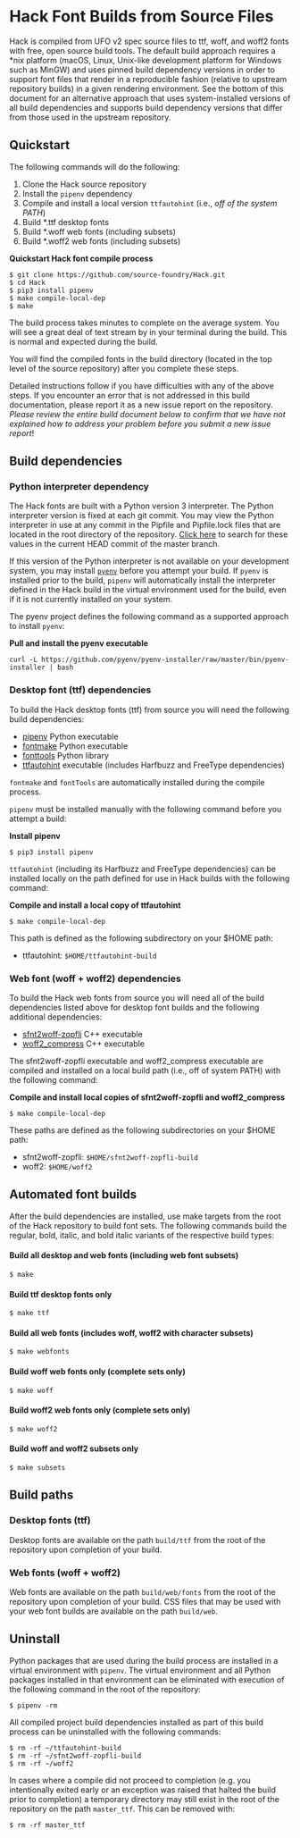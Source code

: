 # Hack Font Builds from Source Files

Hack is compiled from UFO v2 spec source files to ttf, woff, and woff2 fonts with free, open source build tools.  The default build approach requires a *nix platform (macOS, Linux, Unix-like development platform for Windows such as MinGW) and uses pinned build dependency versions in order to support font files that render in a reproducible fashion (relative to upstream repository builds) in a given rendering environment.  See the bottom of this document for an alternative approach that uses system-installed versions of all build dependencies and supports build dependency versions that differ from those used in the upstream repository.

## Quickstart
The following commands will do the following:

1. Clone the Hack source repository
2. Install the `pipenv` dependency
3. Compile and install a local version `ttfautohint` (i.e., *off of the system PATH*)
4. Build *.ttf desktop fonts
5. Build *.woff web fonts (including subsets)
6. Build *.woff2 web fonts (including subsets)

**Quickstart Hack font compile process**

```
$ git clone https://github.com/source-foundry/Hack.git
$ cd Hack
$ pip3 install pipenv
$ make compile-local-dep
$ make
```

The build process takes minutes to complete on the average system.  You will see a great deal of text stream by in your terminal during the build.  This is normal and expected during the build.

You will find the compiled fonts in the build directory (located in the top level of the source repository) after you complete these steps.

Detailed instructions follow if you have difficulties with any of the above steps.  If you encounter an error that is not addressed in this build documentation, please report it as a new issue report on the repository.  *Please review the entire build document below to confirm that we have not explained how to address your problem before you submit a new issue report*!

## Build dependencies

### Python interpreter dependency

The Hack fonts are built with a Python version 3 interpreter.  The Python interpreter version is fixed at each git commit. You may view the Python interpreter in use at any commit in the Pipfile and Pipfile.lock files that are located in the root directory of the repository.  [Click here](https://sourcegraph.com/search?q=repo:%5Egithub%5C.com/source-foundry/Hack%24%40master+python_version) to search for these values in the current HEAD commit of the master branch.

If this version of the Python interpreter is not available on your development system, you may install [`pyenv`](https://github.com/pyenv/pyenv-installer) before you attempt your build.  If `pyenv` is installed prior to the build, `pipenv` will automatically install the interpreter defined in the Hack build in the virtual environment used for the build, even if it is not currently installed on your system.

The pyenv project defines the following command as a supported approach to install `pyenv`:


**Pull and install the pyenv executable**

```
curl -L https://github.com/pyenv/pyenv-installer/raw/master/bin/pyenv-installer | bash
```

### Desktop font (ttf) dependencies

To build the Hack desktop fonts (ttf) from source you will need the following build dependencies:

- [pipenv](https://github.com/pypa/pipenv) Python executable
- [fontmake](https://github.com/googlei18n/fontmake) Python executable
- [fonttools](https://github.com/fonttools/fonttools) Python library
- [ttfautohint](https://www.freetype.org/ttfautohint/) executable (includes Harfbuzz and FreeType dependencies)

`fontmake` and `fontTools` are automatically installed during the compile process.

`pipenv` must be installed manually with the following command before you attempt a build:

**Install pipenv**

```
$ pip3 install pipenv
```

`ttfautohint` (including its Harfbuzz and FreeType dependencies) can be installed locally on the path defined for use in Hack builds with the following command:

**Compile and install a local copy of ttfautohint**

```
$ make compile-local-dep
```

This path is defined as the following subdirectory on your $HOME path:

- ttfautohint: `$HOME/ttfautohint-build`

### Web font (woff + woff2) dependencies

To build the Hack web fonts from source you will need all of the build dependencies listed above for desktop font builds and the following additional dependencies:

- [sfnt2woff-zopfli](https://github.com/bramstein/sfnt2woff-zopfli) C++ executable
- [woff2_compress](https://github.com/source-foundry/woff2) C++ executable

The sfnt2woff-zopfli executable and woff2_compress executable are compiled and installed on a local build path (i.e., off of system PATH) with the following command:

**Compile and install local copies of sfnt2woff-zopfli and woff2_compress**

```
$ make compile-local-dep
```

These paths are defined as the following subdirectories on your $HOME path:

- sfnt2woff-zopfli: `$HOME/sfnt2woff-zopfli-build`
- woff2: `$HOME/woff2`

## Automated font builds

After the build dependencies are installed, use make targets from the root of the Hack repository to build font sets.  The following commands build the regular, bold, italic, and bold italic variants of the respective build types:


#### Build all desktop and web fonts (including web font subsets)

```
$ make
```

#### Build ttf desktop fonts only

```
$ make ttf
```

#### Build all web fonts (includes woff, woff2 with character subsets)

```
$ make webfonts
```

#### Build woff web fonts only (complete sets only)

```
$ make woff
```

#### Build woff2 web fonts only (complete sets only)

```
$ make woff2
```


#### Build woff and woff2 subsets only

```
$ make subsets
```

## Build paths

### Desktop fonts (ttf)

Desktop fonts are available on the path `build/ttf` from the root of the repository upon completion of your build.


### Web fonts (woff + woff2)

Web fonts are available on the path `build/web/fonts` from the root of the repository upon completion of your build.  CSS files that may be used with your web font builds are available on the path `build/web`.

## Uninstall

Python packages that are used during the build process are installed in a virtual environment with `pipenv`.  The virtual environment and all Python packages installed in that environment can be eliminated with execution of the following command in the root of the repository:

```
$ pipenv -rm
```

All compiled project build dependencies installed as part of this build process can be uninstalled with the following commands:

```
$ rm -rf ~/ttfautohint-build
$ rm -rf ~/sfnt2woff-zopfli-build
$ rm -rf ~/woff2
```

In cases where a compile did not proceed to completion (e.g. you intentionally exited early or an exception was raised that halted the build prior to completion) a temporary directory may still exist in the root of the repository on the path `master_ttf`.  This can be removed with:

```
$ rm -rf master_ttf
```

